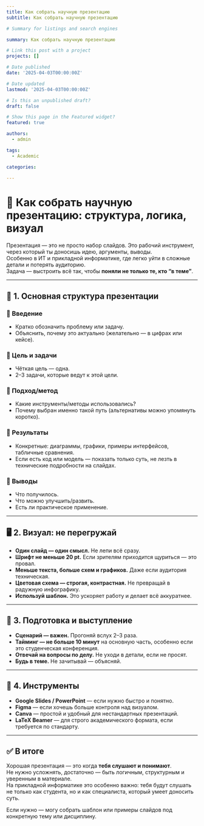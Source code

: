 ```yaml
---
title: Как собрать научную презентацию
subtitle: Как собрать научную презентацию

# Summary for listings and search engines

summary: Как собрать научную презентацию

# Link this post with a project
projects: []

# Date published
date: '2025-04-03T00:00:00Z'

# Date updated
lastmod: '2025-04-03T00:00:00Z'

# Is this an unpublished draft?
draft: false

# Show this page in the Featured widget?
featured: true

authors:
  - admin

tags:
  - Academic

categories:
  
---
```


# 🎤 Как собрать научную презентацию: структура, логика, визуал

Презентация — это не просто набор слайдов. Это рабочий инструмент, через который ты доносишь идею, аргументы, выводы.  
Особенно в ИТ и прикладной информатике, где легко уйти в сложные детали и потерять аудиторию.  
Задача — выстроить всё так, чтобы **поняли не только те, кто “в теме”**.

---

## 📂 1. Основная структура презентации

### 🔹 Введение
- Кратко обозначить проблему или задачу.
- Объяснить, почему это актуально (желательно — в цифрах или кейсе).

### 🔹 Цель и задачи
- Чёткая цель — одна.
- 2–3 задачи, которые ведут к этой цели.

### 🔹 Подход/метод
- Какие инструменты/методы использовались?
- Почему выбран именно такой путь (альтернативы можно упомянуть коротко).

### 🔹 Результаты
- Конкретные: диаграммы, графики, примеры интерфейсов, табличные сравнения.
- Если есть код или модель — показать только суть, не лезть в технические подробности на слайдах.

### 🔹 Выводы
- Что получилось.
- Что можно улучшить/развить.
- Есть ли практическое применение.

---

## 🖥️ 2. Визуал: не перегружай

- **Один слайд — один смысл.** Не лепи всё сразу.
- **Шрифт не меньше 20 pt.** Если зрителям приходится щуриться — это провал.
- **Меньше текста, больше схем и графиков.** Даже если аудитория техническая.
- **Цветовая схема — строгая, контрастная.** Не превращай в радужную инфографику.
- **Используй шаблон.** Это ускоряет работу и делает всё аккуратнее.

---

## 🧠 3. Подготовка и выступление

- **Сценарий — важен.** Прогоняй вслух 2–3 раза.
- **Тайминг — не больше 10 минут** на основную часть, особенно если это студенческая конференция.
- **Отвечай на вопросы по делу.** Не уходи в детали, если не просят.
- **Будь в теме.** Не зачитывай — объясняй.

---

## 📎 4. Инструменты

- **Google Slides / PowerPoint** — если нужно быстро и понятно.
- **Figma** — если хочешь больше контроля над визуалом.
- **Canva** — простой и удобный для нестандартных презентаций.
- **LaTeX Beamer** — для строго академического формата, если требуется по стандарту.

---

## ✅ В итоге

Хорошая презентация — это когда **тебя слушают и понимают**.  
Не нужно усложнять, достаточно — быть логичным, структурным и уверенным в материале.  
На прикладной информатике это особенно важно: тебя будут слушать не только как студента, но и как специалиста, который умеет доносить суть.

Если нужно — могу собрать шаблон или примеры слайдов под конкретную тему или дисциплину.

